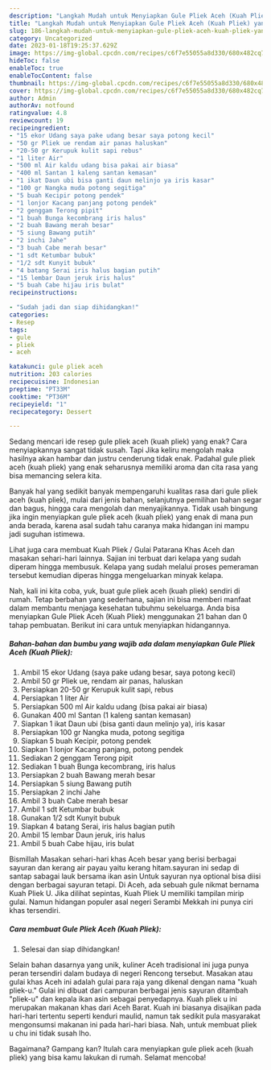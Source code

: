 ```yaml
---
description: "Langkah Mudah untuk Menyiapkan Gule Pliek Aceh (Kuah Pliek) yang Enak Banget"
title: "Langkah Mudah untuk Menyiapkan Gule Pliek Aceh (Kuah Pliek) yang Enak Banget"
slug: 186-langkah-mudah-untuk-menyiapkan-gule-pliek-aceh-kuah-pliek-yang-enak-banget
category: Uncategorized
date: 2023-01-18T19:25:37.629Z
image: https://img-global.cpcdn.com/recipes/c6f7e55055a8d330/680x482cq70/gule-pliek-aceh-kuah-pliek-foto-resep-utama.jpg
hideToc: false
enableToc: true
enableTocContent: false
thumbnail: https://img-global.cpcdn.com/recipes/c6f7e55055a8d330/680x482cq70/gule-pliek-aceh-kuah-pliek-foto-resep-utama.jpg
cover: https://img-global.cpcdn.com/recipes/c6f7e55055a8d330/680x482cq70/gule-pliek-aceh-kuah-pliek-foto-resep-utama.jpg
author: Admin
authorAv: notfound
ratingvalue: 4.8
reviewcount: 19
recipeingredient:
- "15 ekor Udang saya pake udang besar saya potong kecil"
- "50 gr Pliek ue rendam air panas haluskan"
- "20-50 gr Kerupuk kulit sapi rebus"
- "1 liter Air"
- "500 ml Air kaldu udang bisa pakai air biasa"
- "400 ml Santan 1 kaleng santan kemasan"
- "1 ikat Daun ubi bisa ganti daun melinjo ya iris kasar"
- "100 gr Nangka muda potong segitiga"
- "5 buah Kecipir potong pendek"
- "1 lonjor Kacang panjang potong pendek"
- "2 genggam Terong pipit"
- "1 buah Bunga kecombrang iris halus"
- "2 buah Bawang merah besar"
- "5 siung Bawang putih"
- "2 inchi Jahe"
- "3 buah Cabe merah besar"
- "1 sdt Ketumbar bubuk"
- "1/2 sdt Kunyit bubuk"
- "4 batang Serai iris halus bagian putih"
- "15 lembar Daun jeruk iris halus"
- "5 buah Cabe hijau iris bulat"
recipeinstructions:

- "Sudah jadi dan siap dihidangkan!"
categories:
- Resep
tags:
- gule
- pliek
- aceh

katakunci: gule pliek aceh 
nutrition: 203 calories
recipecuisine: Indonesian
preptime: "PT33M"
cooktime: "PT36M"
recipeyield: "1"
recipecategory: Dessert

---
```



Sedang mencari ide resep gule pliek aceh (kuah pliek) yang enak? Cara menyiapkannya sangat tidak susah. Tapi Jika keliru mengolah maka hasilnya akan hambar dan justru cenderung tidak enak. Padahal gule pliek aceh (kuah pliek) yang enak seharusnya memiliki aroma dan cita rasa yang bisa memancing selera kita.


Banyak hal yang sedikit banyak mempengaruhi kualitas rasa dari gule pliek aceh (kuah pliek), mulai dari jenis bahan, selanjutnya pemilihan bahan segar dan bagus, hingga cara mengolah dan menyajikannya. Tidak usah bingung jika ingin menyiapkan gule pliek aceh (kuah pliek) yang enak di mana pun anda berada, karena asal sudah tahu caranya maka hidangan ini mampu jadi suguhan istimewa.

Lihat juga cara membuat Kuah Pliek / Gulai Patarana Khas Aceh dan masakan sehari-hari lainnya. Sajian ini terbuat dari kelapa yang sudah diperam hingga membusuk. Kelapa yang sudah melalui proses pemeraman tersebut kemudian diperas hingga mengeluarkan minyak kelapa.


Nah, kali ini kita coba, yuk, buat gule pliek aceh (kuah pliek) sendiri di rumah. Tetap berbahan yang sederhana, sajian ini bisa memberi manfaat dalam membantu menjaga kesehatan tubuhmu sekeluarga. Anda bisa menyiapkan Gule Pliek Aceh (Kuah Pliek) menggunakan 21 bahan dan 0 tahap pembuatan. Berikut ini cara untuk menyiapkan hidangannya.

<!--inarticleads1-->

##### Bahan-bahan dan bumbu yang wajib ada dalam menyiapkan Gule Pliek Aceh (Kuah Pliek):

1. Ambil 15 ekor Udang (saya pake udang besar, saya potong kecil)
1. Ambil 50 gr Pliek ue, rendam air panas, haluskan
1. Persiapkan 20-50 gr Kerupuk kulit sapi, rebus
1. Persiapkan 1 liter Air
1. Persiapkan 500 ml Air kaldu udang (bisa pakai air biasa)
1. Gunakan 400 ml Santan (1 kaleng santan kemasan)
1. Siapkan 1 ikat Daun ubi (bisa ganti daun melinjo ya), iris kasar
1. Persiapkan 100 gr Nangka muda, potong segitiga
1. Siapkan 5 buah Kecipir, potong pendek
1. Siapkan 1 lonjor Kacang panjang, potong pendek
1. Sediakan 2 genggam Terong pipit
1. Sediakan 1 buah Bunga kecombrang, iris halus
1. Persiapkan 2 buah Bawang merah besar
1. Persiapkan 5 siung Bawang putih
1. Persiapkan 2 inchi Jahe
1. Ambil 3 buah Cabe merah besar
1. Ambil 1 sdt Ketumbar bubuk
1. Gunakan 1/2 sdt Kunyit bubuk
1. Siapkan 4 batang Serai, iris halus bagian putih
1. Ambil 15 lembar Daun jeruk, iris halus
1. Ambil 5 buah Cabe hijau, iris bulat


Bismillah Masakan sehari-hari khas Aceh besar yang berisi berbagai sayuran dan kerang air payau yaitu kerang hitam.sayuran ini sedap di santap sabagai lauk bersama ikan asin Untuk sayuran nya optional bisa diisi dengan berbagai sayuran tetapi. Di Aceh, ada sebuah gule nikmat bernama Kuah Pliek U. Jika dilihat sepintas, Kuah Pliek U memiliki tampilan mirip gulai. Namun hidangan populer asal negeri Serambi Mekkah ini punya ciri khas tersendiri. 

<!--inarticleads2-->

##### Cara membuat Gule Pliek Aceh (Kuah Pliek):


1. Selesai dan siap dihidangkan!

Selain bahan dasarnya yang unik, kuliner Aceh tradisional ini juga punya peran tersendiri dalam budaya di negeri Rencong tersebut. Masakan atau gulai khas Aceh ini adalah gulai para raja yang dikenal dengan nama &#34;kuah pliek-u.&#34; Gulai ini dibuat dari campuran berbagai jenis sayuran ditambah &#34;pliek-u&#34; dan kepala ikan asin sebagai penyedapnya. Kuah pliek u ini merupakan makanan khas dari Aceh Barat. Kuah ini biasanya disajikan pada hari-hari tertentu seperti kenduri maulid, namun tak sedikit pula masyarakat mengonsumsi makanan ini pada hari-hari biasa. Nah, untuk membuat pliek u chu ini tidak susah lho. 

Bagaimana? Gampang kan? Itulah cara menyiapkan gule pliek aceh (kuah pliek) yang bisa kamu lakukan di rumah. Selamat mencoba!
